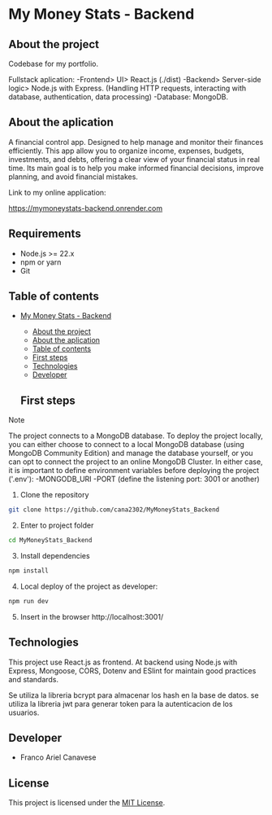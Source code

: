 # My Money Stats - Backend

## About the project

Codebase for my portfolio.

Fullstack aplication:
  -Frontend> UI> React.js (./dist)
  -Backend> Server-side logic> Node.js with Express. (Handling HTTP requests, interacting with database, authentication, data processing)
  -Database: MongoDB.

## About the aplication

A financial control app. Designed to help manage and monitor their finances efficiently. This app allow you to organize income, expenses, budgets, investments, and debts, offering a clear view of your financial status in real time. Its main goal is to help you make informed financial decisions, improve planning, and avoid financial mistakes.

Link to my online application:

https://mymoneystats-backend.onrender.com

## Requirements

-   Node.js >= 22.x
-   npm or yarn
-   Git

## Table of contents

- [My Money Stats - Backend](#my-money-stats-backend)
  - [About the project](#about-the-project)
  - [About the aplication](#about-the-aplication)
  - [Table of contents](#table-of-contents)
  - [First steps](#first-steps)
  - [Technologies](#technologies)
  - [Developer](#developer)

  ## First steps

> [!NOTE]
> The project connects to a MongoDB database.
To deploy the project locally, you can either choose to connect to a local MongoDB database (using MongoDB Community Edition) and manage the database yourself, or you can opt to connect the project to an online MongoDB Cluster.
In either case, it is important to define environment variables before deploying the project ('.env'):
> -MONGODB_URI
> -PORT (define the listening port: 3001 or another)

1. Clone the repository

```bash
git clone https://github.com/cana2302/MyMoneyStats_Backend
```

2. Enter to project folder

```bash
cd MyMoneyStats_Backend
```

3. Install dependencies

```bash
npm install
```

4. Local deploy of the project as developer:

```bash
npm run dev
```

5. Insert in the browser http://localhost:3001/

## Technologies

This project use React.js as frontend. 
At backend using Node.js with Express, Mongoose, CORS, Dotenv and ESlint for maintain good practices and standards.

Se utiliza la libreria bcrypt para almacenar los hash en la base de datos.
se utiliza la libreria jwt para generar token para la autenticacion de los usuarios.

## Developer

- Franco Ariel Canavese

## License

This project is licensed under the [MIT License](LICENSE).

